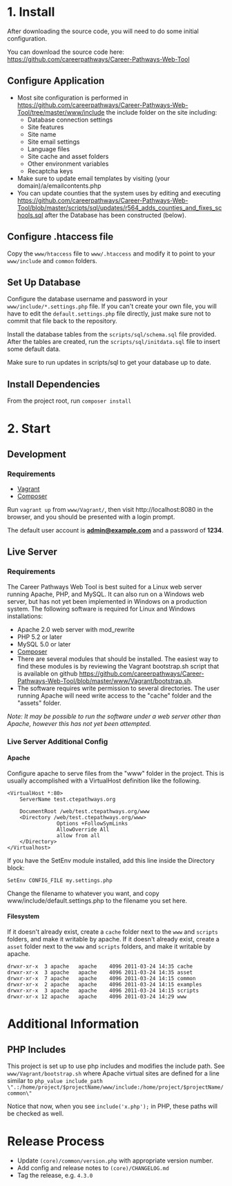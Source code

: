 # 1. Install
After downloading the source code, you will need to do some initial configuration.

You can download the source code here: https://github.com/careerpathways/Career-Pathways-Web-Tool


## Configure Application
* Most site configuration is performed in https://github.com/careerpathways/Career-Pathways-Web-Tool/tree/master/www/include the include folder on the site including:
    *  Database connection settings
    *  Site features
    *  Site name
    *  Site email settings
    *  Language files
    *  Site cache and asset folders
    *  Other environment variables
    *  Recaptcha keys
* Make sure to update email templates by visiting (your domain)/a/emailcontents.php
* You can update counties that the system uses by editing and executing https://github.com/careerpathways/Career-Pathways-Web-Tool/blob/master/scripts/sql/updates/r564_adds_counties_and_fixes_schools.sql after the Database has been constructed (below).


## Configure .htaccess file
Copy the `www/htaccess` file to `www/.htaccess` and modify it to point to your `www/include` and `common` folders.


## Set Up Database
Configure the database username and password in your `www/include/*.settings.php` file. If you can't create your own file, you will have to edit the `default.settings.php` file directly, just make sure not to commit that file back to the repository.

Install the database tables from the `scripts/sql/schema.sql` file provided. After the tables are created, run the `scripts/sql/initdata.sql` file to insert some default data.

Make sure to run updates in scripts/sql to get your database up to date.


## Install Dependencies
From the project root, run `composer install`



# 2. Start
## Development
### Requirements
* [Vagrant](https://www.vagrantup.com/)
* [Composer](https://getcomposer.org/)

Run `vagrant up` from `www/Vagrant/`, then visit http://localhost:8080 in the browser, and you should be presented with a login prompt.

The default user account is **admin@example.com** and a password of **1234**.

## Live Server
### Requirements
The Career Pathways Web Tool is best suited for a Linux web server running Apache, PHP, and MySQL. It can also run on a Windows web server, but has not yet been implemented in Windows on a production system. The following software is required for Linux and Windows installations:

* Apache 2.0 web server with mod_rewrite
* PHP 5.2 or later
* MySQL 5.0 or later
* [Composer](https://getcomposer.org/)
* There are several modules that should be installed. The easiest way to find these modules is by reviewing the Vagrant bootstrap.sh script that is available on github https://github.com/careerpathways/Career-Pathways-Web-Tool/blob/master/www/Vagrant/bootstrap.sh.
* The software requires write permission to several directories. The user running Apache will need write access to the "cache" folder and the "assets" folder.

*Note: It may be possible to run the software under a web server other than Apache, however this has not yet been attempted.*

### Live Server Additional Config
#### Apache
Configure apache to serve files from the "www" folder in the project. This is usually accomplished with a VirtualHost definition like the following.

```
<VirtualHost *:80>
	ServerName test.ctepathways.org

	DocumentRoot /web/test.ctepathways.org/www
	<Directory /web/test.ctepathways.org/www>
                Options +FollowSymLinks
                AllowOverride All
                allow from all
	</Directory>
</Virtualhost>
```

If you have the SetEnv module installed, add this line inside the Directory block:

    SetEnv CONFIG_FILE my.settings.php

Change the filename to whatever you want, and copy www/include/default.settings.php to the filename you set here.


#### Filesystem
If it doesn't already exist, create a `cache` folder next to the `www` and `scripts` folders, and make it writable by apache.
If it doesn't already exist, create a `asset` folder next to the `www` and `scripts` folders, and make it writable by apache.

```
drwxr-xr-x  3 apache   apache    4096 2011-03-24 14:35 cache
drwxr-xr-x  3 apache   apache    4096 2011-03-24 14:35 asset
drwxr-xr-x  7 apache   apache    4096 2011-03-24 14:15 common
drwxr-xr-x  2 apache   apache    4096 2011-03-24 14:15 examples
drwxr-xr-x  3 apache   apache    4096 2011-03-24 14:15 scripts
drwxr-xr-x 12 apache   apache    4096 2011-03-24 14:29 www
```


# Additional Information
## PHP Includes
This project is set up to use php includes and modifies the include path. See `www/Vagrant/bootstrap.sh` where Apache virtual sites are defined for a line similar to `php_value include_path \".:/home/project/$projectName/www/include:/home/project/$projectName/common\"`

Notice that now, when you see `include('x.php');` in PHP, these paths will be checked as well.


# Release Process
* Update `(core)/common/version.php` with appropriate version number.
* Add config and release notes to `(core)/CHANGELOG.md`
* Tag the release, e.g. `4.3.0`
